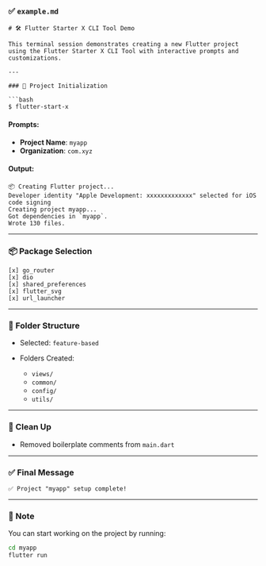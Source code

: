 ### ✅ `example.md`

````
# 🛠️ Flutter Starter X CLI Tool Demo

This terminal session demonstrates creating a new Flutter project using the Flutter Starter X CLI Tool with interactive prompts and customizations.

---

### 🚀 Project Initialization

```bash
$ flutter-start-x
````

#### Prompts:

* **Project Name**: `myapp`
* **Organization**: `com.xyz`

#### Output:

```
📦 Creating Flutter project...
Developer identity "Apple Development: xxxxxxxxxxxxx" selected for iOS code signing
Creating project myapp...
Got dependencies in `myapp`.
Wrote 130 files.
```

---

### 📦 Package Selection

```text
[x] go_router
[x] dio
[x] shared_preferences
[x] flutter_svg
[x] url_launcher
```

---

### 🧱 Folder Structure

* Selected: `feature-based`
* Folders Created:

  * `views/`
  * `common/`
  * `config/`
  * `utils/`

---

### 🧹 Clean Up

* Removed boilerplate comments from `main.dart`

---

### ✅ Final Message

```
✅ Project "myapp" setup complete!
```

---

### 📎 Note

You can start working on the project by running:

```bash
cd myapp
flutter run
```

```

